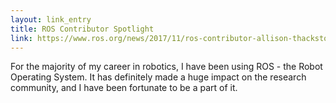 ```yaml
---
layout: link_entry
title: ROS Contributor Spotlight
link: https://www.ros.org/news/2017/11/ros-contributor-allison-thackston.html
---
```

For the majority of my career in robotics, I have been using ROS - the Robot Operating System.  It has definitely made a huge impact on the research community, and I have been fortunate to be a part of it.
